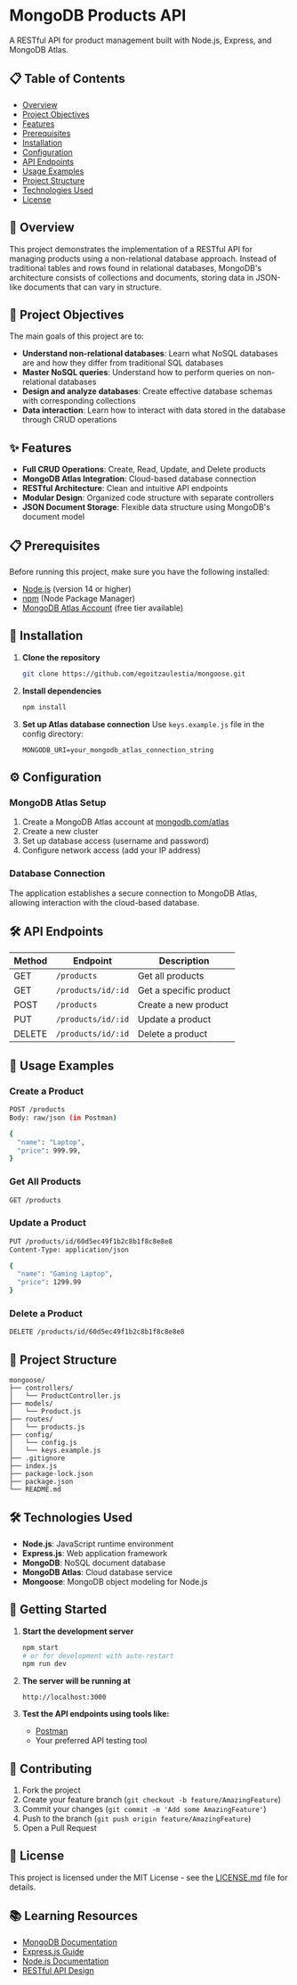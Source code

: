 # MongoDB Products API

A RESTful API for product management built with Node.js, Express, and MongoDB Atlas.

## 📋 Table of Contents

- [Overview](#overview)
- [Project Objectives](#project-objectives)
- [Features](#features)
- [Prerequisites](#prerequisites)
- [Installation](#installation)
- [Configuration](#configuration)
- [API Endpoints](#api-endpoints)
- [Usage Examples](#usage-examples)
- [Project Structure](#project-structure)
- [Technologies Used](#technologies-used)
- [License](#license)

## 🌟 Overview

This project demonstrates the implementation of a RESTful API for managing products using a non-relational database approach. Instead of traditional tables and rows found in relational databases, MongoDB's architecture consists of collections and documents, storing data in JSON-like documents that can vary in structure.

## 🎯 Project Objectives

The main goals of this project are to:

- **Understand non-relational databases**: Learn what NoSQL databases are and how they differ from traditional SQL databases
- **Master NoSQL queries**: Understand how to perform queries on non-relational databases
- **Design and analyze databases**: Create effective database schemas with corresponding collections
- **Data interaction**: Learn how to interact with data stored in the database through CRUD operations

## ✨ Features

- **Full CRUD Operations**: Create, Read, Update, and Delete products
- **MongoDB Atlas Integration**: Cloud-based database connection
- **RESTful Architecture**: Clean and intuitive API endpoints
- **Modular Design**: Organized code structure with separate controllers
- **JSON Document Storage**: Flexible data structure using MongoDB's document model

## 📋 Prerequisites

Before running this project, make sure you have the following installed:

- [Node.js](https://nodejs.org/) (version 14 or higher)
- [npm](https://www.npmjs.com/) (Node Package Manager)
- [MongoDB Atlas Account](https://www.mongodb.com/atlas) (free tier available)

## 🚀 Installation

1. **Clone the repository**

   ```bash
   git clone https://github.com/egoitzaulestia/mongoose.git
   ```

2. **Install dependencies**

   ```bash
   npm install
   ```

3. **Set up Atlas database connection**
   Use `keys.example.js` file in the config directory:
   ```env
   MONGODB_URI=your_mongodb_atlas_connection_string
   ```

## ⚙️ Configuration

### MongoDB Atlas Setup

1. Create a MongoDB Atlas account at [mongodb.com/atlas](https://www.mongodb.com/atlas)
2. Create a new cluster
3. Set up database access (username and password)
4. Configure network access (add your IP address)

### Database Connection

The application establishes a secure connection to MongoDB Atlas, allowing interaction with the cloud-based database.

## 🛠️ API Endpoints

| Method | Endpoint           | Description            |
| ------ | ------------------ | ---------------------- |
| GET    | `/products`        | Get all products       |
| GET    | `/products/id/:id` | Get a specific product |
| POST   | `/products`        | Create a new product   |
| PUT    | `/products/id/:id` | Update a product       |
| DELETE | `/products/id/:id` | Delete a product       |

## 📝 Usage Examples

### Create a Product

```bash
POST /products
Body: raw/json (in Postman)

{
  "name": "Laptop",
  "price": 999.99,
}
```

### Get All Products

```bash
GET /products
```

### Update a Product

```bash
PUT /products/id/60d5ec49f1b2c8b1f8c8e8e8
Content-Type: application/json

{
  "name": "Gaming Laptop",
  "price": 1299.99
}
```

### Delete a Product

```bash
DELETE /products/id/60d5ec49f1b2c8b1f8c8e8e8
```

## 📁 Project Structure

```
mongoose/
├── controllers/
│   └── ProductController.js
├── models/
│   └── Product.js
├── routes/
│   └── products.js
├── config/
│   └── config.js
│   └── keys.example.js
├── .gitignore
├── index.js
├── package-lock.json
├── package.json
└── README.md
```

## 🛠️ Technologies Used

- **Node.js**: JavaScript runtime environment
- **Express.js**: Web application framework
- **MongoDB**: NoSQL document database
- **MongoDB Atlas**: Cloud database service
- **Mongoose**: MongoDB object modeling for Node.js

## 🚀 Getting Started

1. **Start the development server**

   ```bash
   npm start
   # or for development with auto-restart
   npm run dev
   ```

2. **The server will be running at**

   ```
   http://localhost:3000
   ```

3. **Test the API endpoints using tools like:**
   - [Postman](https://www.postman.com/)
   - Your preferred API testing tool

## 🤝 Contributing

1. Fork the project
2. Create your feature branch (`git checkout -b feature/AmazingFeature`)
3. Commit your changes (`git commit -m 'Add some AmazingFeature'`)
4. Push to the branch (`git push origin feature/AmazingFeature`)
5. Open a Pull Request

## 📄 License

This project is licensed under the MIT License - see the [LICENSE.md](LICENSE.md) file for details.

## 📚 Learning Resources

- [MongoDB Documentation](https://docs.mongodb.com/)
- [Express.js Guide](https://expressjs.com/en/guide/routing.html)
- [Node.js Documentation](https://nodejs.org/en/docs/)
- [RESTful API Design](https://restfulapi.net/)
